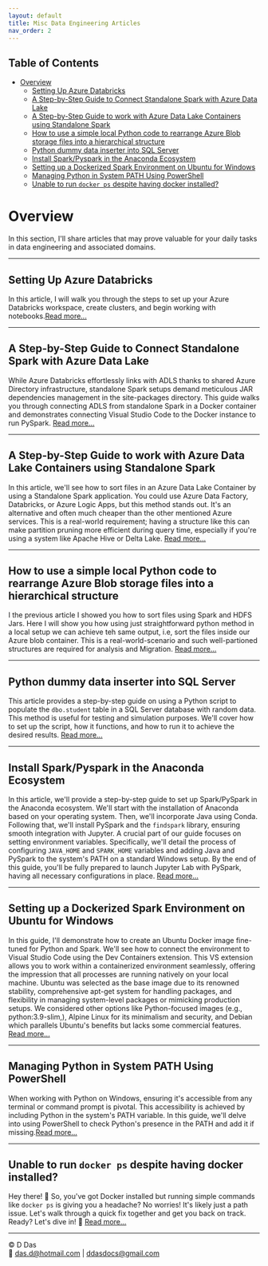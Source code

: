 ```yaml
---
layout: default
title: Misc Data Engineering Articles
nav_order: 2
---
```


## Table of Contents
- [Overview](#overview)
  - [Setting Up Azure Databricks](#setting-up-azure-databricks)
  - [A Step-by-Step Guide to Connect Standalone Spark with Azure Data Lake](#a-step-by-step-guide-to-connect-standalone-spark-with-azure-data-lake)
  - [A Step-by-Step Guide to work with Azure Data Lake Containers using Standalone Spark](#a-step-by-step-guide-to-work-with-azure-data-lake-containers-using-standalone-spark)
  - [How to use a simple local Python code to rearrange Azure Blob storage files into a hierarchical structure](#how-to-use-a-simple-local-python-code-to-rearrange-azure-blob-storage-files-into-a-hierarchical-structure)
  - [Python dummy data inserter into SQL Server](#python-dummy-data-inserter-into-sql-server)
  - [Install Spark/Pyspark in the Anaconda Ecosystem](#install-sparkpyspark-in-the-anaconda-ecosystem)
  - [Setting up a Dockerized Spark Environment on Ubuntu for Windows](#setting-up-a-dockerized-spark-environment-on-ubuntu-for-windows)
  - [Managing Python in System PATH Using PowerShell](#managing-python-in-system-path-using-powershell)
  - [Unable to run `docker ps` despite having docker installed?](#unable-to-run-docker-ps-despite-having-docker-installed)

# Overview
In this section, I'll share articles that may prove valuable for your daily tasks in data engineering and associated domains.

---

## Setting Up Azure Databricks

In this article, I will walk you through the steps to set up your Azure Databricks workspace, create clusters, and begin working with notebooks.[Read more...](articles/AzureDE/dbrk_setup/1_Setup-Azure-Databricks.html)

---

## A Step-by-Step Guide to Connect Standalone Spark with Azure Data Lake

While Azure Databricks effortlessly links with ADLS thanks to shared Azure Directory infrastructure, standalone Spark setups demand meticulous JAR dependencies management in the site-packages directory. This guide walks you through connecting ADLS from standalone Spark in a Docker container and demonstrates connecting Visual Studio Code to the Docker instance to run PySpark. [Read more...](articles/Misc/Spark_To_ADLS/Part1-spark_to_ADLS.html)

---

## A Step-by-Step Guide to work with Azure Data Lake Containers using Standalone Spark

In this article, we'll see how to sort files in an Azure Data Lake Container by using a Standalone Spark application. You could use Azure Data Factory, Databricks, or Azure Logic Apps, but this method stands out. It's an alternative and often much cheaper than the other mentioned Azure services. This is a real-world requirement; having a structure like this can make partition pruning more efficient during query time, especially if you're using a system like Apache Hive or Delta Lake. [Read more...](articles/Misc/Spark_To_ADLS/Part2-SortingADLSContainerUsingSpark.html)

---

## How to use a simple local Python code to rearrange Azure Blob storage files into a hierarchical structure

I the previous article I showed you how to sort files using Spark and HDFS Jars. Here I will show you how using just straightforward python method in a local setup we can achieve teh same output, i.e, sort the files inside our Azure blob container. This is a real-world-scenario and such well-partioned structures are required for analysis and Migration. [Read more...](articles/Misc/SortAzureBlobFilesUsingLocalPython/LocalPython_AzureBlob.html)

---

## Python dummy data inserter into SQL Server

This article provides a step-by-step guide on using a Python script to populate the `dbo.student` table in a SQL Server database with random data. This method is useful for testing and simulation purposes. We'll cover how to set up the script, how it functions, and how to run it to achieve the desired results. [Read more...](articles/Misc/Dummy_data/dummy-data-inserter.html)

---
## Install Spark/Pyspark in the Anaconda Ecosystem

In this article, we'll provide a step-by-step guide to set up Spark/PySpark in the Anaconda ecosystem. We'll start with the installation of Anaconda based on your operating system. Then, we'll incorporate Java using Conda. Following that, we'll install PySpark and the `findspark` library, ensuring smooth integration with Jupyter. A crucial part of our guide focuses on setting environment variables. Specifically, we'll detail the process of configuring `JAVA_HOME` and `SPARK_HOME` variables and adding Java and PySpark to the system's PATH on a standard Windows setup. By the end of this guide, you'll be fully prepared to launch Jupyter Lab with PySpark, having all necessary configurations in place. [Read more...](link_to_article3.html)

---

## Setting up a Dockerized Spark Environment on Ubuntu for Windows

In this guide, I'll demonstrate how to create an Ubuntu Docker image fine-tuned for Python and Spark. We'll see how to connect the environment to Visual Studio Code using the Dev Containers extension. This VS extension allows you to work within a containerized environment seamlessly, offering the impression that all processes are running natively on your local machine. Ubuntu was selected as the base image due to its renowned stability, comprehensive apt-get system for handling packages, and flexibility in managing system-level packages or mimicking production setups. We considered other options like Python-focused images (e.g.,  python:3.9-slim,), Alpine Linux for its minimalism and security, and Debian which parallels Ubuntu's benefits but lacks some commercial features. [Read more...](link_to_article3.html)

---
## Managing Python in System PATH Using PowerShell

When working with Python on Windows, ensuring it's accessible from any terminal or command prompt is pivotal. This accessibility is achieved by including Python in the system's PATH variable. In this guide, we'll delve into using PowerShell to check Python's presence in the PATH and add it if missing.[Read more...](link_to_article3.html)

---
## Unable to run `docker ps` despite having docker installed?

Hey there! 🌟 So, you've got Docker installed but running simple commands like `docker ps` is giving you a headache? No worries! It's likely just a path issue. Let's walk through a quick fix together and get you back on track. Ready? Let's dive in! 🚀 [Read more...](articles/Misc/Running_docker_ps/how_to.html)

---

© D Das  
📧 [das.d@hotmail.com](mailto:das.d@hotmail.com) | [ddasdocs@gmail.com](mailto:ddasdocs@gmail.com)